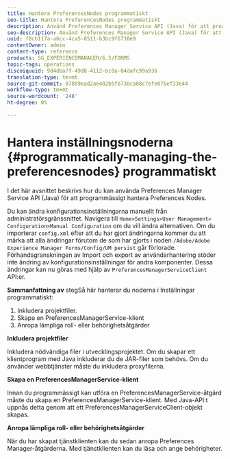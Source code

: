 ```yaml
---
title: Hantera PreferencesNodes programmatiskt
seo-title: Hantera PreferencesNodes programmatiskt
description: Använd Preferences Manager Service API (Java) för att programmässigt hantera Preferences Nodes.
seo-description: Använd Preferences Manager Service API (Java) för att programmässigt hantera Preferences Nodes.
uuid: f0cb117a-a6cc-4ca5-8511-b3bc9f6738e9
contentOwner: admin
content-type: reference
products: SG_EXPERIENCEMANAGER/6.5/FORMS
topic-tags: operations
discoiquuid: 9d4dba7f-49d8-4112-bc8a-04dafc99a936
translation-type: tm+mt
source-git-commit: 07889ead2ae402b5fb738ca08c7efe076ef33e44
workflow-type: tm+mt
source-wordcount: '248'
ht-degree: 0%

---
```



# Hantera inställningsnoderna {#programmatically-managing-the-preferencesnodes} programmatiskt

I det här avsnittet beskrivs hur du kan använda Preferences Manager Service API (Java) för att programmässigt hantera Preferences Nodes.

Du kan ändra konfigurationsinställningarna manuellt från administratörsgränssnittet. Navigera till `Home>Settings>User Management> Configuration>Manual Configuration` om du vill ändra alternativen. Om du importerar `config.xml` efter att du har gjort ändringarna kommer du att märka att alla ändringar förutom de som har gjorts i noden `/Adobe/Adobe Experience Manager Forms/Config/UM persist` går förlorade. Förhandsgranskningen av Import och export av användarhantering stöder inte ändring av konfigurationsinställningar för andra komponenter. Dessa ändringar kan nu göras med hjälp av `PreferencesManagerServiceClient` API:er.

**Sammanfattning av** stegSå här hanterar du noderna i Inställningar programmatiskt:

1. Inkludera projektfiler.
1. Skapa en PreferencesManagerService-klient
1. Anropa lämpliga roll- eller behörighetsåtgärder

**Inkludera projektfiler**

Inkludera nödvändiga filer i utvecklingsprojektet. Om du skapar ett klientprogram med Java inkluderar du de JAR-filer som behövs. Om du använder webbtjänster måste du inkludera proxyfilerna.

**Skapa en PreferencesManagerService-klient**

Innan du programmässigt kan utföra en PreferencesManagerService-åtgärd måste du skapa en PreferencesManagerService-klient. Med Java-API:t uppnås detta genom att ett PreferencesManagerServiceClient-objekt skapas.

**Anropa lämpliga roll- eller behörighetsåtgärder**

När du har skapat tjänstklienten kan du sedan anropa Preferences Manager-åtgärderna. Med tjänstklienten kan du läsa och ange behörigheter.
